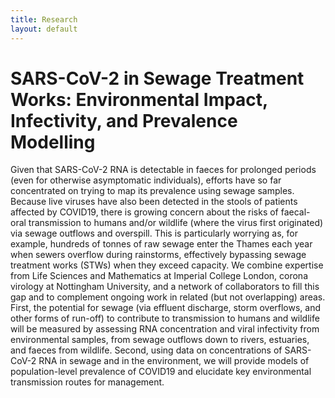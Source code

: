```yaml
---
title: Research
layout: default
---
```


# SARS-CoV-2 in Sewage Treatment Works: Environmental Impact, Infectivity, and Prevalence Modelling

Given that SARS-CoV-2 RNA is detectable in faeces for prolonged periods (even for otherwise asymptomatic individuals), efforts have so far concentrated on trying to map its prevalence using sewage samples. Because live viruses have also been detected in the stools of patients affected by COVID19, there is growing concern about the risks of faecal-oral transmission to humans and/or wildlife (where the virus first originated) via sewage outflows and overspill. This is particularly worrying as, for example, hundreds of tonnes of raw sewage enter the Thames each year when sewers overflow during rainstorms, effectively bypassing sewage treatment works (STWs) when they exceed capacity. We combine expertise from Life Sciences and Mathematics at Imperial College London, corona virology at Nottingham University, and a network of collaborators to fill this gap and to complement ongoing work in related (but not overlapping) areas. First, the potential for sewage (via effluent discharge, storm overflows, and other forms of run-off) to contribute to transmission to humans and wildlife will be measured by assessing RNA concentration and viral infectivity from environmental samples, from sewage outflows down to rivers, estuaries, and faeces from wildlife. Second, using data on concentrations of SARS-CoV-2 RNA in sewage and in the environment, we will provide models of population-level prevalence of COVID19 and elucidate key environmental transmission routes for management.
